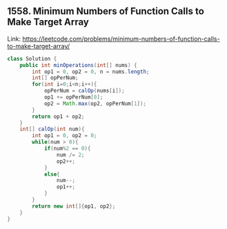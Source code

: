 ## 1558. Minimum Numbers of Function Calls to Make Target Array
Link: https://leetcode.com/problems/minimum-numbers-of-function-calls-to-make-target-array/

```java
class Solution {
    public int minOperations(int[] nums) {
        int op1 = 0, op2 = 0, n = nums.length;
        int[] opPerNum;
        for(int i=0;i<n;i++){
            opPerNum = calOp(nums[i]);
            op1 += opPerNum[0];
            op2 = Math.max(op2, opPerNum[1]);
        }
        return op1 + op2;
    }
    int[] calOp(int num){
        int op1 = 0, op2 = 0;
        while(num > 0){
            if(num%2 == 0){
                num /= 2;
                op2++;
            }
            else{
                num--;
                op1++;
            }
        }
        return new int[]{op1, op2};
    }
}

```